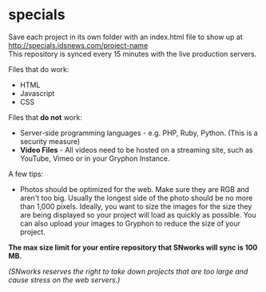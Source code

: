 specials
========

Save each project in its own folder with an index.html file to show up at http://specials.idsnews.com/project-name
<br>
This repository is synced every 15 minutes with the live production servers.

Files that do work:
* HTML
* Javascript
* CSS


Files that **do not** work:
* Server-side programming languages - e.g. PHP, Ruby, Python. (This is a security measure)
* **Video Files** - All videos need to be hosted on a streaming site, such as YouTube, Vimeo or in your Gryphon Instance.

A few tips:
* Photos should be optimized for the web. Make sure they are RGB and aren't too big. Usually the longest side of the photo should be no more than 1,000 pixels. Ideally, you want to size the images for the size they are being displayed so your project will load as quickly as possible. You can also upload your images to Gryphon to reduce the size of your project.

**The max size limit for your entire repository that SNworks will sync is 100 MB.**

_(SNworks reserves the right to take down projects that are too large and cause stress on the web servers.)_
